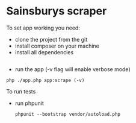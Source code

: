 # Sainsburys scraper

To set app working you need:

  - clone the project from the git
  - install composer on your machine
  - install all dependencies
  ```composer install
```
  - run the app (-v flag will enable verbose mode)
  ```
  php ./app.php app:scrape (-v)
```

To run tests

- run phpunit
  ```
  phpunit --bootstrap vendor/autoload.php
```